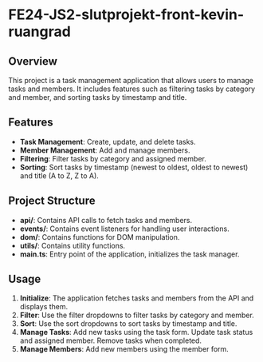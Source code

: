 # FE24-JS2-slutprojekt-front-kevin-ruangrad

## Overview

This project is a task management application that allows users to manage tasks and members. It includes features such as filtering tasks by category and member, and sorting tasks by timestamp and title.

## Features

- **Task Management**: Create, update, and delete tasks.
- **Member Management**: Add and manage members.
- **Filtering**: Filter tasks by category and assigned member.
- **Sorting**: Sort tasks by timestamp (newest to oldest, oldest to newest) and title (A to Z, Z to A).

## Project Structure

- **api/**: Contains API calls to fetch tasks and members.
- **events/**: Contains event listeners for handling user interactions.
- **dom/**: Contains functions for DOM manipulation.
- **utils/**: Contains utility functions.
- **main.ts**: Entry point of the application, initializes the task manager.

## Usage

1. **Initialize**: The application fetches tasks and members from the API and displays them.
2. **Filter**: Use the filter dropdowns to filter tasks by category and member.
3. **Sort**: Use the sort dropdowns to sort tasks by timestamp and title.
4. **Manage Tasks**: Add new tasks using the task form. Update task status and assigned member. Remove tasks when completed.
5. **Manage Members**: Add new members using the member form.
